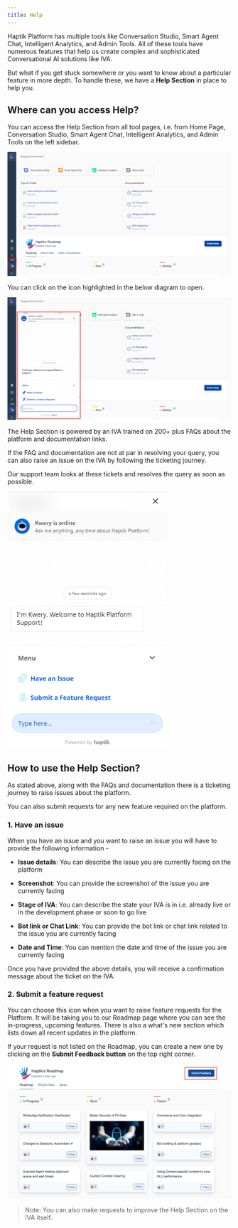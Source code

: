 ```yaml
---
title: Help
---
```


Haptik Platform has multiple tools like Conversation Studio, Smart Agent Chat, Intelligent Analytics, and Admin Tools. All of these tools have numerous features that help us create complex and sophisticated Conversational AI solutions like IVA.

But what if you get stuck somewhere or you want to know about a particular feature in more depth. To handle these, we have a **Help Section** in place to help you. 

## Where can you access **Help**?

You can access the Help Section from all tool pages, i.e. from Home Page, Conversation Studio, Smart Agent Chat, Intelligent Analytics, and Admin Tools on the left sidebar. 

![SupportBot1](assets/PS1.png)

You can click on the icon highlighted in the below diagram to open.

![SupportBot1](assets/PS5.png)

The Help Section is powered by an IVA trained on 200+ plus FAQs about the platform and documentation links. 

If the FAQ and documentation are not at par in resolving your query, you can also raise an issue on the IVA by following the ticketing journey.

Our support team looks at these tickets and resolves the query as soon as possible.

![open_help](assets/psbv2.png)

## How to use the Help Section?

As stated above, along with the FAQs and documentation there is a ticketing journey to raise issues about the platform. 

You can also submit requests for any new feature required on the platform. 

### 1. Have an issue

When you have an issue and you want to raise an issue you will have to provide the following information - 

- **Issue details**: You can describe the issue you are currently facing on the platform

- **Screenshot**: You can provide the screenshot of the issue you are currently facing

- **Stage of IVA**: You can describe the state your IVA is in i.e. already live or in the development phase or soon to go live

- **Bot link or Chat Link**: You can provide the bot link or chat link related to the issue you are currently facing

- **Date and Time**: You can mention the date and time of the issue you are currently facing

Once you have provided the above details, you will receive a confirmation message about the ticket on the IVA.

### 2. Submit a feature request

You can choose this icon when you want to raise feature requests for the Platform. It will be taking you to our Roadmap page where you can see the in-progress, upcoming features. There is also a what's new section which lists down all recent updates in the platform. 

If your request is not listed on the Roadmap, you can create a new one by clicking on the **Submit Feedback button** on the top right corner.

![SupportBot4](assets/PS4.png)

> Note: You can also make requests to improve the Help Section on the IVA itself.
